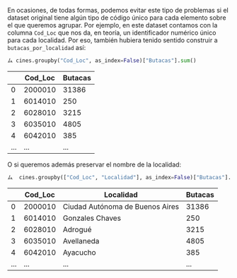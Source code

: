 En ocasiones, de todas formas, podemos evitar este tipo de problemas si el dataset original tiene algún tipo de código único para cada elemento sobre el que queremos agrupar. Por ejemplo, en este dataset contamos con la columna `Cod_Loc` que nos da, en teoría, un identificador numérico único para cada localidad. Por eso, también hubiera tenido sentido construir a `butacas_por_localidad` así: 

```python
ム cines.groupby("Cod_Loc", as_index=False)["Butacas"].sum()
```

||Cod_Loc|Butacas|
|---|---|---|
|0|2000010|31386|
|1|6014010|250|
|2|6028010|3215|
|3|6035010|4805|
|4|6042010|385|
|...|...|...|

O si queremos además preservar el nombre de la localidad: 

```python
ム  cines.groupby(["Cod_Loc", "Localidad"], as_index=False)["Butacas"].sum()
```

||Cod_Loc|Localidad|Butacas|
|---|---|---|---|
|0|2000010|Ciudad Autónoma de Buenos Aires|31386|
|1|6014010|Gonzales Chaves|250|
|2|6028010|Adrogué|3215|
|3|6035010|Avellaneda|4805|
|4|6042010|Ayacucho|385|
|...|...|...|...|


